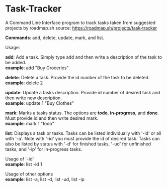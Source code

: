 # Task-Tracker
A Command Line Interface program to track tasks taken from suggested projects by roadmap.sh 
source: https://roadmap.sh/projects/task-tracker

**Commands**: add, delete, update, mark, and list.  

Usage:
  
  **add**:  Add a task.  Simply type add and then write a description of the task to be added.  
  **example**:  add "Buy Groceries"


  **delete**:  Delete a task.  Provide the id number of the task to be deleted.  
  **example**: delete 2


  **update**:  Update a tasks description.  Provide id number of desired task and then write new description.  
  **example**:  update 1 "Buy Clothes"


  **mark**:  Marks a tasks status.  The options are **todo**, **in-progress**, and **done**.  Must provide id and then write desired mark.  
  **example**: mark 1 "todo"


  **list**:  Displays a task or tasks.  Tasks can be listed individually with '-id' or all with '-a'.  Note with '-id' you must provide the id of desired task.  Tasks can also be listed by status with '-d' for finished tasks, 
  '-ud' for unfinished tasks, and '-ip' for in-progress tasks.

  Usage of '-id'  
    **example**: 
          list -id 1

  Usage of other options  
    **example**: 
          list -a,
          list -d,
          list -ud,
          list -ip
